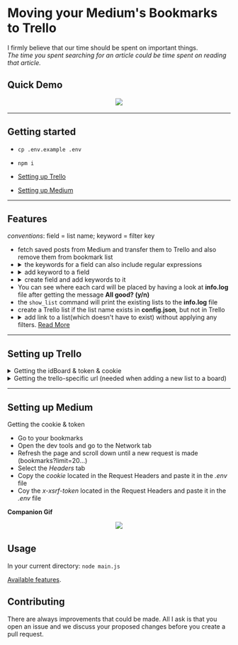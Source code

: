 
<!-- ### There is also an article about this.  -->

# Moving your Medium's Bookmarks to Trello
I firmly believe that our time should be spent on important things. <br>
*The time you spent searching for an article could be time spent on reading that article.*

## Quick Demo

<div style="text-align: center;">
    <img src="./screenshots/realDemo.gif">
</div>

---

## Getting started

* ```cp .env.example .env```

* ```npm i```

* [Setting up Trello](#setting-up-trello)

* [Setting up Medium](#setting-up-medium)

---

## Features

*conventions*: field = list name; keyword = filter key

* fetch saved posts from Medium and transfer them to Trello and also remove them from bookmark list
* <details>
    <summary>
        the keywords for a field can also include regular expressions
    </summary>
    <p>
        <div>
            <img src="./screenshots/add-regex-key.gif">
        </div>
    </p>
  </details>
* <details>
    <summary>add keyword to a field</summary>
    <p>
        Syntax: <code> $field_name $filter_key1 | $filter_key2</code>
        <br>
        Example: <code>react react hooks | \bstyled components\b</code>
        <div>
            <img src="./screenshots/add-key.gif">
        </div>
    </p>
    </details> 
* <details>
    <summary>create field and add keywords to it</summary>
    <div>
        <p>
        Syntax: <code> create!$field_name $filter_key1 | $filter_key2</code>
        <br>
        Example: <code> create!posts development posts </code>
        <div>
            <img src="./screenshots/create-and-add-key.gif">
        </div>
        </p>
    </div>
    </details> 
* You can see where each card will be placed by having a look at **info.log** file after getting the message **All good? (y/n)**
* the `show_list` command will print the existing lists to the **info.log** file
* create a Trello list if the list name exists in **config.json**, but not in Trello
* <details>
    <summary>add link to a list(which doesn't have to exist) without applying any filters. <a href="https://github.com/Andrei0872/medium-bookmarks-to-trello/pull/2">Read More</a></summary>
    <p>
        Syntax: <code> temp!$list_name </code>
        <br>
        Example: <code> temp!react </code>
        <br>
        <div>
            <img src="./screenshots/add-temp.gif">
        </div>
    </p>
  </details>

---

## Setting up Trello

<details>
    <summary>
        Getting the idBoard & token & cookie
    </summary>
    <ul>
        <li>Create a new card</li>
        <li>Open the dev tools and open the Network tab</li>
        <li>Clear the Network tab.</li>
        <li>Create a new list(doesn't matter the name)</li>
        <li>Click on the <i>lists</i> request</li>
        <li>Click on the <i>Headers</i> tab</li>
        <li>Head over to <i>Request Payload</i></li>
        <li>Select the <i>idBoard</i> and paste it in the <i>.env</i> file</li>
        <li>Select the <i>token</i> and paste it in the <i>.env</i> file next to <i>tokenTrello</i></li>
        <li>Select the <i>cookie</i>(located in the Request Headers) and paste it in the <i>.env</i> file next to <i>cookieTrello</i></li>
        <br>
        <p><b>Companion Gif</b></p>
        <div style="text-align: center;">
            <img src="./screenshots/trello.gif">
        </div>
    </ul>
</details>

<details>
    <summary>
        Getting the trello-specific url (needed when adding a new list to a board)
    </summary>
    <ul>
        <li>Copy the short link from the url (https://trello.com/b/COPY_THIS_ONE/board_name)</li>
        <li>Head over the <i>urlTrello</i> property</li>
        <li>in the <i>.env</i> file replace the <i>YOUR_BOARD_ID</i> with the short link</li>
        <li>You may now delete the list you have created earlier</li>
    </ul>
    <p><b>Companion Gif</b></p>
    <div style="text-align: center;">
        <img src="./screenshots/trelloURL.gif">
    </div>
</details>


---

## Setting up Medium

Getting the cookie & token
* Go to your bookmarks
* Open the dev tools and go to the Network tab
* Refresh the page and scroll down until a new request is made (bookmarks?limit=20...)
* Select the <i>Headers</i> tab
* Copy the <i>cookie</i> located in the Request Headers and paste it in the <i>.env</i> file
* Coy the <i>x-xsrf-token</i> located in the Request Headers and paste it in the <i>.env</i> file

<p><b>Companion Gif</b></p>
<div style="text-align: center;">
    <img src="./screenshots/medium.gif">
</div>

## Usage

In your current directory: 
`node main.js`

[Available features](#features).

## Contributing

There are always improvements that could be made. All I ask is that you open an issue and we discuss your proposed changes before you create a pull request.
